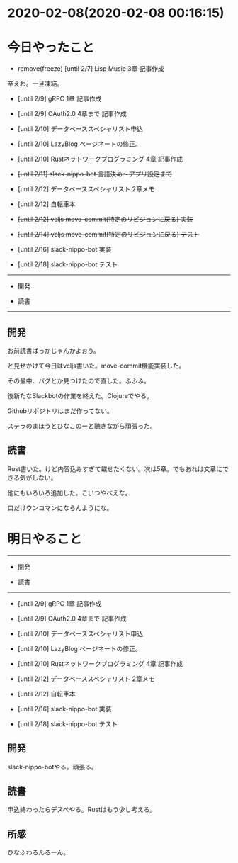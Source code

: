 # 2020-02-08(2020-02-08 00:16:15)

# 今日やったこと

+ remove(freeze) ~~[until 2/7] Lisp Music 3章 記事作成~~

辛えわ。一旦凍結。

+ [until 2/9] gRPC 1章 記事作成

+ [until 2/9] OAuth2.0 4章まで 記事作成

+ [until 2/10] データベーススペシャリスト申込

+ [until 2/10] LazyBlog ページネートの修正。

+ [until 2/10] Rustネットワークプログラミング 4章 記事作成

+ ~~[until 2/11] slack-nippo-bot 言語決め〜アプリ設定まで~~

+ [until 2/12] データベーススペシャリスト 2章メモ

+ [until 2/12] 自転車本

+ ~~[until 2/12] vcljs move-commit(特定のリビジョンに戻る) 実装~~

+ ~~[until 2/14] vcljs move-commit(特定のリビジョンに戻る) テスト~~

+ [until 2/16] slack-nippo-bot 実装

+ [until 2/18] slack-nippo-bot テスト

---

* 開発

* 読書

---

## 開発

お前読書ばっかじゃんかよぉう。

と見せかけて今日はvcljs書いた。move-commit機能実装した。

その最中、バグとか見つけたので直した。ふふふ。

後新たなSlackbotの作業を終えた。Clojureでやる。

Githubリポジトリはまだ作ってない。

ステラのまほうとひなこのーと聴きながら頑張った。

## 読書

Rust書いた。けど内容込みすぎて載せたくない。次は5章。でもあれは文章にできる気がしない。

他にもいろいろ追加した。こいつやべえな。

口だけウンコマンにならんようにな。

# 明日やること

---

* 開発

* 読書

---

+ [until 2/9] gRPC 1章 記事作成

+ [until 2/9] OAuth2.0 4章まで 記事作成

+ [until 2/10] データベーススペシャリスト申込

+ [until 2/10] LazyBlog ページネートの修正。

+ [until 2/10] Rustネットワークプログラミング 4章 記事作成

+ [until 2/12] データベーススペシャリスト 2章メモ

+ [until 2/12] 自転車本

+ [until 2/16] slack-nippo-bot 実装

+ [until 2/18] slack-nippo-bot テスト

## 開発

slack-nippo-botやる。頑張る。

## 読書

申込終わったらデスペやる。Rustはもう少し考える。

## 所感

ひなふわるんるーん。
